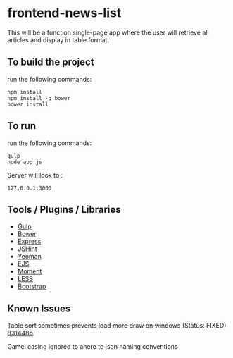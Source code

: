 # frontend-news-list
This will be a function single-page app where the user will retrieve all articles and display in table format.

## To build the project
run the following commands:
```
npm install
npm install -g bower
bower install
```

## To run
run the following commands:
```
gulp
node app.js
```
Server will look to :
```
127.0.0.1:3000
```

## Tools / Plugins / Libraries
- [Gulp](http://gulpjs.com/)
- [Bower](http://bower.io)
- [Express](http://expressjs.com/)
- [JSHint](https://www.npmjs.com/package/gulp-jshint)
- [Yeoman](http://yeoman.io/)
- [EJS](http://ejs.co/)
- [Moment](http://momentjs.com/)
- [LESS](http://lesscss.org/)
- [Bootstrap](http://getbootstrap.com/)

## Known Issues
~~Table sort sometimes prevents load more draw on windows~~ (Status: FIXED) [831448b](https://github.com/alanatreimanis/frontend-test-private/commit/831448b3ce357828453d6482c1e642e499c0d0ac#diff-4c5cecd37e3839c3b5d3dbcad3cbbd7f)

Camel casing ignored to ahere to json naming conventions

